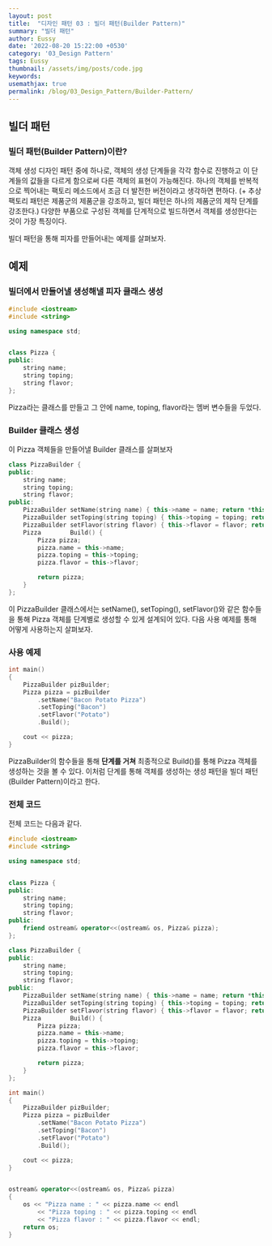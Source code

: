 ```yaml
---
layout: post
title:  "디자인 패턴 03 : 빌더 패턴(Builder Pattern)"
summary: "빌더 패턴"
author: Eussy
date: '2022-08-20 15:22:00 +0530'
category: '03_Design Pattern'
tags: Eussy
thumbnail: /assets/img/posts/code.jpg
keywords: 
usemathjax: true
permalink: /blog/03_Design_Pattern/Builder-Pattern/
---
```


## 빌더 패턴

### 빌더 패턴(Builder Pattern)이란?
객체 생성 디자인 패턴 중에 하나로, 객체의 생성 단계들을 각각 함수로 진행하고
이 단계들의 값들을 다르게 함으로써 다른 객체의 표현이 가능해진다.
하나의 객체를 반복적으로 찍어내는 팩토리 메소드에서 조금 더 발전한 버전이라고 생각하면 편하다.
(+ 추상 팩토리 패턴은 제품군의 제품군을 강조하고, 빌더 패턴은 하나의 제품군의 제작 단계를 강조한다.)
다양한 부품으로 구성된 객체를 단계적으로 빌드하면서 객체를 생성한다는 것이 가장 특징이다.

빌더 패턴을 통해 피자를 만들어내는 예제를 살펴보자.

## 예제

### 빌더에서 만들어낼 생성해낼 피자 클래스 생성

```c++
#include <iostream>
#include <string>

using namespace std;


class Pizza {
public:
	string name;
	string toping;
	string flavor;
};

```

Pizza라는 클래스를 만들고 그 안에 name, toping, flavor라는 멤버 변수들을 두었다.

### Builder 클래스 생성

이 Pizza 객체들을 만들어낼 Builder 클래스를 살펴보자

```c++
class PizzaBuilder {
public:
	string name;
	string toping;
	string flavor;
public:
	PizzaBuilder setName(string name) { this->name = name; return *this; };
	PizzaBuilder setToping(string toping) { this->toping = toping; return *this; };;
	PizzaBuilder setFlavor(string flavor) { this->flavor = flavor; return *this; };;
	Pizza		 Build() {
		Pizza pizza;
		pizza.name = this->name;
		pizza.toping = this->toping;
		pizza.flavor = this->flavor;

		return pizza;
	}
};
```

이 PizzaBuilder 클래스에서는 setName(), setToping(), setFlavor()와 같은 함수들을 통해 Pizza 객체를 단계별로 생성할 수 있게 설계되어 있다.
다음 사용 예제를 통해 어떻게 사용하는지 살펴보자.

### 사용 예제

```c++
int main()
{
	PizzaBuilder pizBuilder;
	Pizza pizza = pizBuilder
		.setName("Bacon Potato Pizza")
		.setToping("Bacon")
		.setFlavor("Potato")
		.Build();

	cout << pizza;
}
```

PizzaBuilder의 함수들을 통해 **단계를 거쳐** 최종적으로 Build()를 통해 Pizza 객체를 생성하는 것을 볼 수 있다.
이처럼 단계를 통해 객체를 생성하는 생성 패턴을 빌더 패턴(Builder Pattern)이라고 한다.

### 전체 코드

전체 코드는 다음과 같다.

```c++
#include <iostream>
#include <string>

using namespace std;


class Pizza {
public:
	string name;
	string toping;
	string flavor;
public:
	friend ostream& operator<<(ostream& os, Pizza& pizza);
};

class PizzaBuilder {
public:
	string name;
	string toping;
	string flavor;
public:
	PizzaBuilder setName(string name) { this->name = name; return *this; };
	PizzaBuilder setToping(string toping) { this->toping = toping; return *this; };;
	PizzaBuilder setFlavor(string flavor) { this->flavor = flavor; return *this; };;
	Pizza		 Build() {
		Pizza pizza;
		pizza.name = this->name;
		pizza.toping = this->toping;
		pizza.flavor = this->flavor;

		return pizza;
	}
};

int main()
{
	PizzaBuilder pizBuilder;
	Pizza pizza = pizBuilder
		.setName("Bacon Potato Pizza")
		.setToping("Bacon")
		.setFlavor("Potato")
		.Build();

	cout << pizza;
}


ostream& operator<<(ostream& os, Pizza& pizza)
{
	os << "Pizza name : " << pizza.name << endl
		<< "Pizza toping : " << pizza.toping << endl
		<< "Pizza flavor : " << pizza.flavor << endl;
	return os;
}
```
